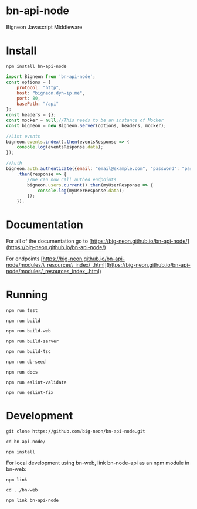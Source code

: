 # bn-api-node
Bigneon Javascript Middleware

# Install

`npm install bn-api-node`

```javascript
import Bigneon from 'bn-api-node';
const options = {
	protocol: "http",
	host: "bigneon.dyn-ip.me",
	port: 80,
	basePath: "/api"
};
const headers = {};
const mocker = null;//This needs to be an instance of Mocker
const bigneon = new Bigneon.Server(options, headers, mocker);

//List events
bigneon.events.index().then(eventsResponse => {
	console.log(eventsResponse.data);
});

//Auth
bigneon.auth.authenticate({email: "email@example.com", "password": "password"})
    .then(response => {
        //We can now call authed endpoints
        bigneon.users.current().then(myUserResponse => {
        	console.log(myUserResponse.data);
        });
    });
```

# Documentation


For all of the documentation go to [https://big-neon.github.io/bn-api-node/](https://big-neon.github.io/bn-api-node/)

For endpoints [https://big-neon.github.io/bn-api-node/modules/\_resources\_index\_.html](https://big-neon.github.io/bn-api-node/modules/_resources_index_.html)


# Running

`npm run test`

`npm run build`

`npm run build-web`

`npm run build-server`

`npm run build-tsc`

`npm run db-seed`

`npm run docs`

`npm run eslint-validate`

`npm run eslint-fix`


# Development

`git clone https://github.com/big-neon/bn-api-node.git`

`cd bn-api-node/`

`npm install`

For local development using bn-web, link bn-node-api as an npm module in bn-web:

`npm link`

`cd ../bn-web`

`npm link bn-api-node`
